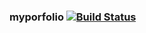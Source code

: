 ### myporfolio [![Build Status](https://travis-ci.com/lemanouthe/porfolio.svg?branch=master)](https://travis-ci.com/lemanouthe/porfolio)
